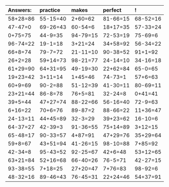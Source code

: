 | Answers: | practice | makes | perfect | ! |
| :--- | :--- | :--- | :--- | :--- |
| 58+28=86 | 55-15=40 | 2+60=62 | 81-66=15 | 68-52=16 | 
| 47-47=0 | 69-26=43 | 60-54=6 | 18+17=35 | 57-33=24 | 
| 0+75=75 | 44-9=35 | 94-79=15 | 72-53=19 | 75-69=6 | 
| 96-74=22 | 19-1=18 | 3+21=24 | 34+58=92 | 56-34=22 | 
| 66+8=74 | 79-7=72 | 21-11=10 | 90-38=52 | 91+1=92 | 
| 26+2=28 | 59+14=73 | 98-21=77 | 24-14=10 | 34-16=18 | 
| 61+29=90 | 64+31=95 | 49-19=30 | 22+62=84 | 65-0=65 | 
| 19+23=42 | 3+11=14 | 1+45=46 | 74-73=1 | 57+6=63 | 
| 60+9=69 | 90-2=88 | 51-12=39 | 41-30=11 | 80-69=11 | 
| 23+21=44 | 86-8=78 | 76+5=81 | 32-24=8 | 0+41=41 | 
| 39+5=44 | 47+27=74 | 88-22=66 | 56-16=40 | 72-9=63 | 
| 6+16=22 | 70+6=76 | 89-87=2 | 88-66=22 | 11+36=47 | 
| 24-13=11 | 44+45=89 | 32-3=29 | 39+23=62 | 16-10=6 | 
| 64-37=27 | 42-39=3 | 91-36=55 | 75+14=89 | 3+12=15 | 
| 65-48=17 | 90-33=57 | 4+87=91 | 47+29=76 | 35+29=64 | 
| 59+8=67 | 43+51=94 | 41-26=15 | 98-10=88 | 7+85=92 | 
| 42-34=8 | 95-43=52 | 92-25=67 | 42+6=48 | 53+12=65 | 
| 63+21=84 | 52+16=68 | 66-40=26 | 76-5=71 | 42-27=15 | 
| 93-38=55 | 7+18=25 | 27+20=47 | 7+76=83 | 98-92=6 | 
| 48-32=16 | 89-46=43 | 76-45=31 | 22+24=46 | 54+37=91 | 
